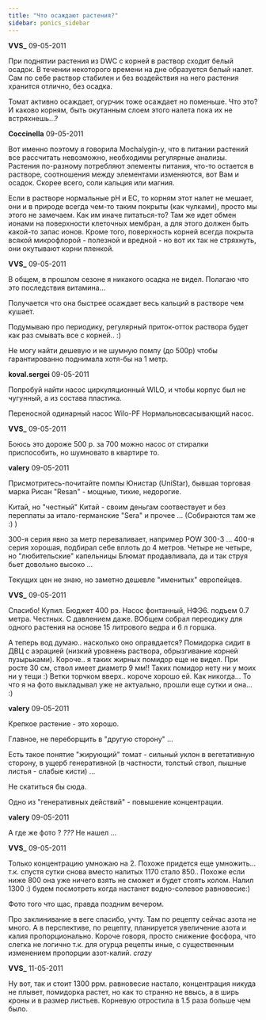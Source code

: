 ```yaml
---
title: "Что осаждают растения?"
sidebar: ponics_sidebar
---
```


**VVS_** 09-05-2011

При поднятии растения из DWC с корней в раствор сходит белый осадок. В течении некоторого времени на дне образуется белый налет. Сам по себе раствор стабилен и без воздействия на него растения хранится отлично, без осадка.

Томат активно осаждает, огурчик тоже осаждает но поменьше. Что это? И каково корням, быть окутанным слоем этого налета пока их не встряхнешь...?


**Coccinella** 09-05-2011

Вот именно поэтому я говорила Mochalygin-у, что в питании растений все рассчитать невозможно, необходимы регулярные анализы. Растения по-разному потребляют элементы питания, что-то остается в растворе, соотношения между элементами изменяются, вот Вам и осадок. Скорее всего, соли кальция или магния.

Если в растворе нормальные рН и ЕС, то корням этот налет не мешает, они и в природе всегда чем-то таким покрыты (как чулками), просто мы этого не замечаем. Как им иначе питаться-то? Там же идет обмен ионами на поверхности клеточных мембран, а для этого должен быть какой-то запас ионов. Кроме того, поверхность корней всегда покрыта всякой микрофлорой - полезной и вредной - но вот их так не стряхнуть, они окутывают корни пленкой.


**VVS_** 09-05-2011

В общем, в прошлом сезоне я никакого осадка не видел. Полагаю что это последствия витамина... 

Получается что она быстрее осаждает весь кальций в растворе чем кушает.

Подумываю про периодику, регулярный приток-отток раствора будет как раз смывать все с корней.. :)

Не могу найти дешевую и не шумную помпу (до 500р) чтобы гарантированно поднимала хотя-бы на 1 метр.


**koval.sergei** 09-05-2011

Попробуй найти насос циркуляционный WILO, и чтобы корпус был не чугунный, а из состава пластика.

Переносной одинарный насос Wilo-PF Нормальновсасывающий насос.


**VVS_** 09-05-2011

Боюсь это дороже 500 р. за 700 можно насос от стиралки приспособить, но шумновато в квартире то.


**valery** 09-05-2011

Присмотритесь-почитайте помпы Юнистар (UniStar), бывшая торговая марка Рисан "Resan" - мощные, тихие, недорогие.

Китай, но "честный" Китай - своим деньгам соотвествует и без переплаты за итало-германские "Sera" и прочее ... (Собираются там же :) )

300-я серия явно за метр переваливает, например POW 300-3 ... 400-я серия хорошая, подбирал себе вплоть до 4 метров. Четыре не четыре, но "любительские" капельницы Блюмат продавливала, да и так струя бьет довольно высоко ...

Текущих цен не знаю, но заметно дешевле "именитых" европейцев.


**VVS_** 09-05-2011

Спасибо! Купил. Бюджет 400 рэ. Насос фонтанный, НФЭ6. подъем 0.7 метра. Честных. С давлением даже. ВОбщем собрал переодику для одного растения на основе 15 литрового ведра и 6 л горшка.

А теперь вод думаю.. насколько оно оправдается? Помидорка сидит в ДВЦ с аэрацией (низкий уровнень раствора, обрызгивание корней пузырьками). Короче.. я таких жирных помидор еще не видел. При росте 30 см, ствол имеет диаметр 9 мм!! Таких помидор нету ни у моих ни у тещи :) Ветки торчком вверх.. короче хорошо ей. Как никогда... То что я на фото выкладывал уже не актуально, прошли еще сутки и она... :)


**valery** 09-05-2011

Крепкое растение - это хорошо.

Главное, не переборщить в "другую сторону" ...

Есть такое понятие "жирующий" томат - сильный уклон в вегетативную сторону, в ущерб генеративной (в частности, толстый ствол, пышные листья - слабые кисти) ...

Не скатиться бы сюда. 

Одно из "генеративных действий" - повышение концентрации.


**valery** 09-05-2011

А где же фото ? *???* Не нашел ...


**VVS_** 09-05-2011

Только концентрацию умножаю на 2. Похоже придется еще умножить... т.к. спустя сутки снова вместо налитых 1170 стало 850.. Похоже если ниже 800 она уже ничего взять не сможет и будет стоять колом. Налил 1300 :) будем посмотреть когда настанет водно-солевое равновесие:)

Фото того что щас, правда поздним вечером.

Про заклинивание в веге спасибо, учту. Там по рецепту сейчас азота не много. А в перспективе, по рецепту, планируется увеличение азота и калия пропорционально. Короче говоря, просто снижение фосфора, что слегка не логично т.к. для огурца рецепты иные, с существенным изменением пропорции азот-калий. *crazy*


**VVS_** 11-05-2011

Ну вот, так и стоит 1300 ррм. равновесие настало, концентрация никуда не плывет, помидорка растет, но как то странно не ввысь, а в ширь кроны и в размер листьев. Корневую отростила в 1.5 раза больше чем было.


